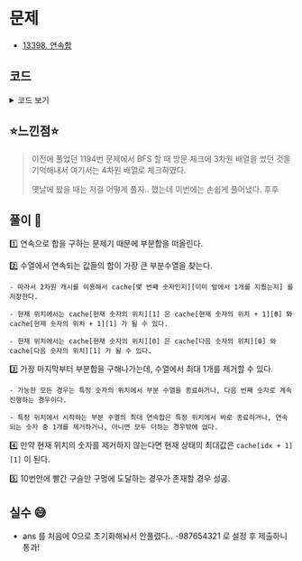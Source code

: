 # 문제

- [13398. 연속합](https://www.acmicpc.net/problem/13398)

## 코드

<details><summary> 코드 보기 </summary>

```java
import java.io.BufferedReader;
import java.io.IOException;
import java.io.InputStreamReader;
import java.util.Arrays;
import java.util.StringTokenizer;

public class Q13398 {
    static int n, arr[], cache[][], pSum[];
    public static void main(String[] args) throws IOException {
        init();
        solution();
    }
    static void solution() {
        cache[n-1][0] = cache[n-1][1] = arr[n-1];
        for (int i = n-2; i >= 0; --i) {
            int stop = arr[i], proceed = arr[i] + cache[i + 1][0];
            cache[i][0] = Math.max(stop, proceed);
            proceed = Math.max(cache[i + 1][0], arr[i] + cache[i + 1][1]);
            cache[i][1] = Math.max(stop, proceed);
        }
        int ans = -987654321;
        for (int i = 0; i < n; i++) {
            int max = Math.max(cache[i][0], cache[i][1]);
            ans = Math.max(ans, max);
        }
        System.out.println(ans);
    }

    static void init() throws IOException {
        BufferedReader br = new BufferedReader(new InputStreamReader(System.in));
        n = Integer.parseInt(br.readLine());
        arr = new int[n]; cache = new int[n][2];
        StringTokenizer st = new StringTokenizer(br.readLine());
        for (int i = 0; i < n; i++) {
            arr[i] = Integer.parseInt(st.nextToken());
            Arrays.fill(cache[i], 0);
        }
    }
}
```

</details>

## ⭐️느낀점⭐️

> 이전에 풀었던 1194번 문제에서 BFS 할 때 방문 체크에 3차원 배열을 썼던 것을 기억해내서 여기서는 4차원 배열로 체크하였다.
>
> 옛날에 봤을 때는 저걸 어떻게 풀지.. 했는데 이번에는 손쉽게 풀어냈다. 후후

## 풀이 📣

1️⃣ 연속으로 합을 구하는 문제기 때문에 부분합을 떠올린다.

2️⃣ 수열에서 연속되는 값들의 합이 가장 큰 부분수열을 찾는다.

    - 따라서 2차원 캐시를 이용해서 cache[몇 번째 숫자인지][이미 앞에서 1개를 지웠는지] 를 저장한다.

    - 현재 위치에서는 cache[현재 숫자의 위치][1] 은 cache[현재 숫자의 위치 + 1][0] 와 cache[현재 숫자의 위치 + 1][1] 가 될 수 있다.

    - 현재 위치에서는 cache[현재 숫자의 위치][0] 은 cache[다음 숫자의 위치][0] 와 cache[다음 숫자의 위치][1] 가 될 수 있다.

3️⃣ 가장 마지막부터 부분합을 구해나가는데, 수열에서 최대 1개를 제거할 수 있다.

    - 가능한 모든 경우는 특정 숫자의 위치에서 부분 수열을 종료하거나, 다음 번째 숫자로 계속 진행하는 경우이다.

    - 특정 위치에서 시작하는 부분 수열의 최대 연속합은 특정 위치에서 바로 종료하거나, 연속되는 숫자 중 1개를 제거하거나, 아니면 모두 더하는 경우밖에 없다.

4️⃣ 만약 현재 위치의 숫자를 제거하지 않는다면 현재 상태의 최대값은 `cache[idx + 1][1]` 이 된다.

5️⃣ 10번안에 빨간 구슬만 구멍에 도달하는 경우가 존재할 경우 성공.

## 실수 😅

- ans 를 처음에 0으로 초기화해놔서 안풀렸다.. -987654321 로 설정 후 제출하니 통과!

